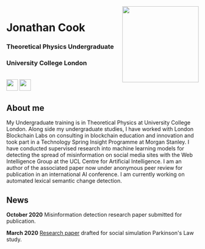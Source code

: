 <img align="right" width="200" height="200" src="https://avatars0.githubusercontent.com/u/61160978?s=460&u=d9c759a499320cbfd641c213e420cf86785b9f46&v=4">

# Jonathan Cook
### Theoretical Physics Undergraduate
### University College London
 
 <br/>
 <a href="https://www.linkedin.com/in/jonathan-cook-78339618a/
" target="_blank"><img src="https://upload.wikimedia.org/wikipedia/commons/thumb/c/c9/Linkedin.svg/1200px-Linkedin.svg.png" 
width="30" height="30" /></a>
 <a href="jonathan.cook235@gmail.com
" target="_blank"><img src="https://i0.wp.com/pinkeyegraphics.co.uk/wp-content/uploads/Gmail-icon.png?fit=512%2C512&ssl=1" 
width="30" height="30" /></a>

## About me

My Undergraduate training is in Theoretical Physics at University College London. Along side my undergraduate studies, I have worked with London Blockchain Labs on consulting in blockchain education and innovation and took part in a Technology Spring Insight Programme at Morgan Stanley. I have conducted supervised research into machine learning models for detecting the spread of misinformation on social media sites with the Web Intelligence Group at the UCL Centre for Artificial Intelligence. I am an author of the associated paper now under anonymous peer review for publication in an international AI conference. I am currently working on automated lexical semantic change detection.

## News

**October 2020**
Misinformation detection research paper submitted for publication.

**March 2020**
[Research paper](https://github.com/jonathan-cook235/ideation/blob/master/Why%20We%20Disagree.pdf) drafted for social simulation Parkinson's Law study.
